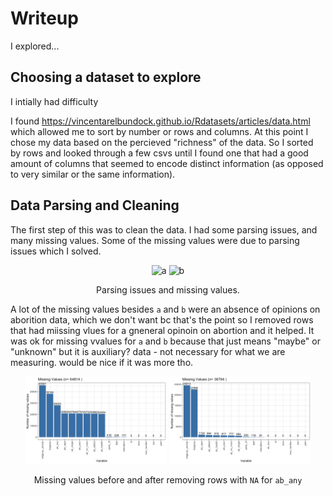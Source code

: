 # Writeup

I explored...

## Choosing a dataset to explore

I intially had difficulty 

I found https://vincentarelbundock.github.io/Rdatasets/articles/data.html which allowed me to sort by number or rows and columns. At this point I chose my data based on the percieved "richness" of the data. So I sorted by rows and looked through a few csvs until I found one that had a good amount of columns that seemed to encode distinct information (as opposed to very similar or the same information).

## Data Parsing and Cleaning

The first step of this was to clean the data. I had some parsing issues, and many missing values. Some of the missing values were due to parsing issues which I solved.

<div align="center">
  <img height="300" alt="a" src="https://user-images.githubusercontent.com/53503018/136717881-14b7d002-cada-4171-ad32-cdaab5aa4298.png">
  <img height="300" alt="b" src="https://user-images.githubusercontent.com/53503018/136717883-aa207ceb-00b2-4259-bd9d-8323d594e036.png">
  <p>Parsing issues and missing values.</p>
</div>

A lot of the missing values besides `a` and `b` were an absence of opinions on aborition data, which we don't want bc that's the point so I removed rows that had miissing vlues for a gneneral opinoin on abortion and it helped. It was ok for missing vvalues for `a` and `b` because that just means "maybe" or "unknown" but it is auxiliary? data - not necessary for what we are measuring. would be nice if it was more tho.

<div align="center">
  <img width="45%" alt="d" src="./missing_na_a.png">
  <img width="45%" alt="e" src="./missing_na_b.png">

  <p>Missing values before and after removing rows with <code>NA</code> for <code>ab_any</code></p>
</div>
